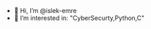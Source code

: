 - 👋 Hi, I’m @islek-emre
- 👀 I’m interested in:
 "CyberSecurty,Python,C"
  

<!---
islek-emre/islek-emre is a ✨ special ✨ repository because its `README.md` (this file) appears on your GitHub profile.
You can click the Preview link to take a look at your changes.
--->
